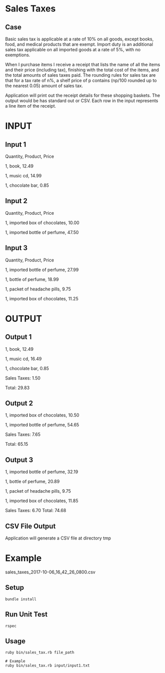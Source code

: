 # Sales Taxes

## Case
Basic sales tax is applicable at a rate of 10% on all goods, except books, food,
and medical products that are exempt. Import duty is an additional sales tax applicable
on all imported goods at a rate of 5%, with no exemptions.

When I purchase items I receive a receipt that lists the name of all the items and
their price (including tax), finishing with the total cost of the items, and the
total amounts of sales taxes paid. The rounding rules for sales tax are that for
a tax rate of n%, a shelf price of p contains (np/100 rounded up to the nearest 0.05)
amount of sales tax.

Application will print out the receipt details for these shopping baskets. The output would be has standard out or CSV. Each row in the input represents a line item of the receipt.

# INPUT

## Input 1
Quantity, Product, Price

1, book, 12.49

1, music cd, 14.99

1, chocolate bar, 0.85


## Input 2
Quantity, Product, Price

1, imported box of chocolates, 10.00

1, imported bottle of perfume, 47.50


## Input 3
Quantity, Product, Price

1, imported bottle of perfume, 27.99

1, bottle of perfume, 18.99

1, packet of headache pills, 9.75

1, imported box of chocolates, 11.25


# OUTPUT

## Output 1
1, book, 12.49

1, music cd, 16.49

1, chocolate bar, 0.85


Sales Taxes: 1.50

Total: 29.83

## Output 2
1, imported box of chocolates, 10.50

1, imported bottle of perfume, 54.65


Sales Taxes: 7.65

Total: 65.15

## Output 3
1, imported bottle of perfume, 32.19

1, bottle of perfume, 20.89

1, packet of headache pills, 9.75

1, imported box of chocolates, 11.85

Sales Taxes: 6.70
Total: 74.68

## CSV File Output
Application will generate a CSV file at directory tmp

# Example
sales_taxes_2017-10-06_16_42_26_0800.csv

## Setup
```
bundle install
```

## Run Unit Test

```
rspec
```

## Usage
```
ruby bin/sales_tax.rb file_path

# Example
ruby bin/sales_tax.rb input/input1.txt
```
